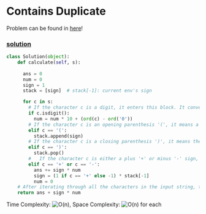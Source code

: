 # Contains Duplicate

Problem can be found in [here](https://leetcode.com/problems/basic-calculator/)!

### [solution](/Stack/224-BasicCalculator/README.md)

```python
class Solution(object):
    def calculate(self, s):
       
      ans = 0
      num = 0
      sign = 1
      stack = [sign]  # stack[-1]: current env's sign

      for c in s:
        # If the character c is a digit, it enters this block. It converts the character to an integer using ord(c) - ord('0') and adds it to the num variable. This allows the code to handle numbers with multiple digits. The digits are extracted and accumulated in num by multiplying the existing value by 10 and adding the new digit.
        if c.isdigit():
          num = num * 10 + (ord(c) - ord('0'))
        # If the character c is an opening parenthesis '(', it means a new subexpression is starting. The current sign is pushed onto the stack to preserve it for the inner level of parentheses.
        elif c == '(':
          stack.append(sign)
        # If the character c is a closing parenthesis ')', it means the current subexpression is ending. The topmost element is popped from the stack as it represents the sign of the completed subexpression.
        elif c == ')':
          stack.pop()
        #   If the character c is either a plus '+' or minus '-' sign, it means a new operator is encountered. The current num is added to the running sum ans, taking into account the current sign sign. Then, the sign variable is updated based on the encountered operator (1 for '+', -1 for '-') and the topmost element of the stack. This ensures that the correct sign is applied based on the level of nested parentheses. Finally, num is reset to 0 to start accumulating the next number.
        elif c == '+' or c == '-':
          ans += sign * num
          sign = (1 if c == '+' else -1) * stack[-1]
          num = 0
    # After iterating through all the characters in the input string, the code adds the last num to the final sum ans, considering the last encountered sign sign. The calculated result ans is returned as the output of the calculate method.
    return ans + sign * num
```

Time Complexity: ![O(n)](<https://latex.codecogs.com/svg.image?\inline&space;O(n)>), Space Complexity: ![O(n)](<https://latex.codecogs.com/svg.image?\inline&space;O(n)>) for each